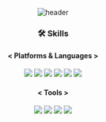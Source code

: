 <!--
**Sangmin-Jeon/Sangmin-Jeon** is a ✨ _special_ ✨ repository because its `README.md` (this file) appears on your GitHub profile.

Here are some ideas to get you started:

- 🔭 I’m currently working on ...
- 🌱 I’m currently learning ...
- 👯 I’m looking to collaborate on ...
- 🤔 I’m looking for help with ...
- 💬 Ask me about ...
- 📫 How to reach me: ...
- 😄 Pronouns: ...
- ⚡ Fun fact: ...
-->
<div align="center">

![header](https://capsule-render.vercel.app/api?type=slice&color=d7e6fa&section=header&height=200&text=Hi%20there👋&fontAlign=70&rotate=13&fontAlignY=25&desc=SangMin's%20GitHub&descAlign=70.&descAlignY=44&fontColor=ffffff)   
    
### 🛠 Skills   

#### < Platforms & Languages >  

<img src="https://img.shields.io/badge/-iOS-%23000000?logo=Apple&logoColor=white"/>   <img src="https://img.shields.io/badge/-Swift-white?logo=Swift&logoColor=orange"/>   <img src="https://img.shields.io/badge/-UIkit-orange"/>   <img src="https://img.shields.io/badge/-Ubuntu-red?logo=Ubuntu&logoColor=white"/>   <img src="https://img.shields.io/badge/-C-gray?logo=C&logoColor=blue"/>   <img src="https://img.shields.io/badge/-Verilog-9999FF?"/>   

#### < Tools >   

<img src="https://img.shields.io/badge/-Github-black?logo=Github&logoColor=white"/>     <img src="https://img.shields.io/badge/-Git-red?logo=Git&logoColor=white"/>     <img src="https://img.shields.io/badge/-Xcode-blue?logo=Xcode&logoColor=white"/>    <img src="https://img.shields.io/badge/-Notion-white?logo=Notion&logoColor=black"/> 
</div>

